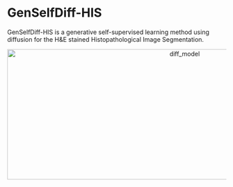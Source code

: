 # GenSelfDiff-HIS
GenSelfDiff-HIS is a generative self-supervised learning method using diffusion for the H\&E stained Histopathological Image Segmentation.


<p align="center">
<img width="800" height="300" alt="diff_model" src="https://github.com/PurmaVishnuVardhanReddy/GenSelfDiff-HIS/assets/103281951/21fc6a69-315f-4acb-be60-44e2271c1125">
</p>
